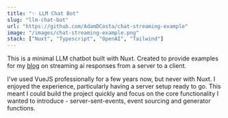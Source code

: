 ```yaml
---
title: "✨ LLM Chat Bot"
slug: "llm-chat-bot"
url: "https://github.com/AdamDCosta/chat-streaming-example"
image: "/images/chat-streaming-example.png"
stack: ["Nuxt", "Typescript", "OpenAI", "Tailwind"]
---
```


This is a minimal LLM chatbot built with Nuxt. Created to provide examples for my [blog](/blogs/streaming-llm-chat-responses) on streaming ai responses from a server to a client.

I've used VueJS professionally for a few years now, but never with Nuxt. I enjoyed the experience, particularly having a server setup ready to go. This meant I could build the project quickly and focus on the core functionality I wanted to introduce - server-sent-events, event sourcing and generator functions.
